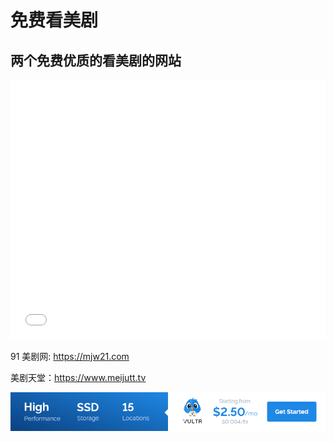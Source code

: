 # 免费看美剧

## 两个免费优质的看美剧的网站

<!-- <iframe width="100%" height="415" src="https://www.youtube.com/embed/AQarEV8yE3w" frameborder="0" allow="accelerometer; autoplay; encrypted-media; gyroscope; picture-in-picture" allowfullscreen></iframe> -->
<iframe width="100%" height="415" src="//player.bilibili.com/player.html?aid=925441468&bvid=BV1fT4y1g7FA&cid=183125738&page=1" scrolling="no" border="0" frameborder="no" framespacing="0" allowfullscreen="true"> </iframe>

<!-- 爱看美剧：https://www.akmeiju.com -->

91 美剧网: https://mjw21.com

美剧天堂：https://www.meijutt.tv

<a href="https://www.vultr.com/?ref=9634529-9J">![](../images/banner_1.png)</a>
